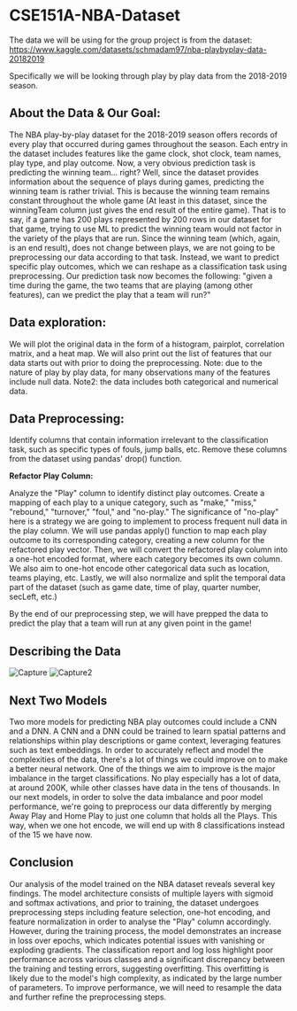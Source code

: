 # CSE151A-NBA-Dataset

The data we will be using for the group project is from the dataset: https://www.kaggle.com/datasets/schmadam97/nba-playbyplay-data-20182019

Specifically we will be looking through play by play data from the 2018-2019 season. 

## About the Data & Our Goal:

The NBA play-by-play dataset for the 2018-2019 season offers records of every play that occurred during games throughout the season. Each entry in the dataset includes features like the game clock, shot clock, team names, play type, and play outcome. Now, a very obvious prediction task is predicting the winning team... right? Well, since the dataset provides information about the sequence of plays during games, predicting the winning team is rather trivial. This is because the winning team remains constant throughout the whole game (At least in this dataset, since the winningTeam column just gives the end result of the entire game). That is to say, if a game has 200 plays represented by 200 rows in our dataset for that game, trying to use ML to predict the winning team would not factor in the variety of the plays that are run. Since the winning team (which, again, is an end result), does not change between plays, we are not going to be preprocessing our data according to that task. Instead, we want to predict specific play outcomes, which we can reshape as a classification task using preprocessing. Our prediction task now becomes the following: "given a time during the game, the two teams that are playing (among other features), can we predict the play that a team will run?"

## Data exploration:
 
  We will plot the original data in the form of a histogram, pairplot, correlation matrix, and a heat map.
  We will also print out the list of features that our data starts out with prior to doing the preprocessing. 
  Note: due to the nature of play by play data, for many observations many of the features include null data.
  Note2: the data includes both categorical and numerical data.



## Data Preprocessing:

Identify columns that contain information irrelevant to the classification task, such as specific types of fouls, jump balls, etc. Remove these columns from the dataset using pandas' drop() function.

**Refactor Play Column:**

Analyze the "Play" column to identify distinct play outcomes. Create a mapping of each play to a unique category, such as "make," "miss," "rebound," "turnover," "foul," and "no-play." The significance of "no-play" here is a strategy we are going to implement to process frequent null data in the play column. We will use pandas apply() function to map each play outcome to its corresponding category, creating a new column for the refactored play vector. Then, we will convert the refactored play column into a one-hot encoded format, where each category becomes its own column. We also aim to one-hot encode other categorical data such as location, teams playing, etc. Lastly, we will also normalize and split the temporal data part of the dataset (such as game date, time of play, quarter number, secLeft, etc.)

By the end of our preprocessing step, we will have prepped the data to predict the play that a team will run at any given point in the game!

## Describing the Data

![Capture](https://github.com/pratyush1718/CSE151A-NBA-Dataset/assets/83377067/dcfc4bc6-bed8-477c-a431-0aaaf960a8ce)
![Capture2](https://github.com/pratyush1718/CSE151A-NBA-Dataset/assets/83377067/2c02c998-c1e9-49e2-878b-87e472724cd7)


## Next Two Models
Two more models for predicting NBA play outcomes could include a CNN and a DNN. A CNN and a DNN could be trained to learn spatial patterns and relationships within play descriptions or game context, leveraging features such as text embeddings. In order to accurately reflect and model the complexities of the data, there's a lot of things we could improve on to make a better neural network. One of the things we aim to improve is the major imbalance in the target classifications. No play especially has a lot of data, at around 200K, while other classes have data in the tens of thousands. In our next models, in order to solve the data imbalance and poor model performance, we're going to preprocess our data differently by merging Away Play and Home Play to just one column that holds all the Plays. This way, when we one hot encode, we will end up with 8 classifications instead of the 15 we have now. 

## Conclusion
Our analysis of the model trained on the NBA dataset reveals several key findings. The model architecture consists of multiple layers with sigmoid and softmax activations, and prior to training, the dataset undergoes preprocessing steps including feature selection, one-hot encoding, and feature normalization in order to analyse the "Play" column accordingly. However, during the training process, the model demonstrates an increase in loss over epochs, which indicates potential issues with vanishing or exploding gradients. The classification report and log loss highlight poor performance across various classes and a significant discrepancy between the training and testing errors, suggesting overfitting. This overfitting is likely due to the model's high complexity, as indicated by the large number of parameters. To improve  performance, we will need to resample the data and further refine the preprocessing steps.

